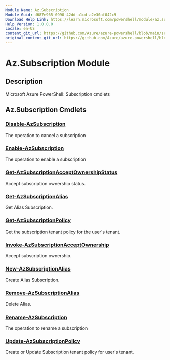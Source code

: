 ```yaml
---
Module Name: Az.Subscription
Module Guid: d687e965-0990-42dd-a1cd-a2e30af042c9
Download Help Link: https://learn.microsoft.com/powershell/module/az.subscription
Help Version: 1.0.0.0
Locale: en-US
content_git_url: https://github.com/Azure/azure-powershell/blob/main/src/Subscription/help/Az.Subscription.md
original_content_git_url: https://github.com/Azure/azure-powershell/blob/main/src/Subscription/help/Az.Subscription.md
---
```


# Az.Subscription Module
## Description
Microsoft Azure PowerShell: Subscription cmdlets

## Az.Subscription Cmdlets
### [Disable-AzSubscription](Disable-AzSubscription.md)
The operation to cancel a subscription

### [Enable-AzSubscription](Enable-AzSubscription.md)
The operation to enable a subscription

### [Get-AzSubscriptionAcceptOwnershipStatus](Get-AzSubscriptionAcceptOwnershipStatus.md)
Accept subscription ownership status.

### [Get-AzSubscriptionAlias](Get-AzSubscriptionAlias.md)
Get Alias Subscription.

### [Get-AzSubscriptionPolicy](Get-AzSubscriptionPolicy.md)
Get the subscription tenant policy for the user's tenant.

### [Invoke-AzSubscriptionAcceptOwnership](Invoke-AzSubscriptionAcceptOwnership.md)
Accept subscription ownership.

### [New-AzSubscriptionAlias](New-AzSubscriptionAlias.md)
Create Alias Subscription.

### [Remove-AzSubscriptionAlias](Remove-AzSubscriptionAlias.md)
Delete Alias.

### [Rename-AzSubscription](Rename-AzSubscription.md)
The operation to rename a subscription

### [Update-AzSubscriptionPolicy](Update-AzSubscriptionPolicy.md)
Create or Update Subscription tenant policy for user's tenant.

